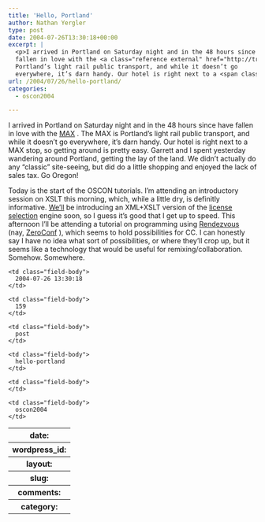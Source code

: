 ```yaml
---
title: 'Hello, Portland'
author: Nathan Yergler
type: post
date: 2004-07-26T13:30:18+00:00
excerpt: |
  <p>I arrived in Portland on Saturday night and in the 48 hours since have
  fallen in love with the <a class="reference external" href="http://trimet.org"><span class="caps">MAX</span></a>. The <span class="caps">MAX</span> is
  Portland’s light rail public transport, and while it doesn’t go
  everywhere, it’s darn handy. Our hotel is right next to a <span class="caps">MAX</span> stop, so ...</p>
url: /2004/07/26/hello-portland/
categories:
  - oscon2004

---
```

I arrived in Portland on Saturday night and in the 48 hours since have fallen in love with the [<span class="caps">MAX</span>][1] . The <span class="caps">MAX</span> is Portland’s light rail public transport, and while it doesn’t go everywhere, it’s darn handy. Our hotel is right next to a <span class="caps">MAX</span> stop, so getting around is pretty easy. Garrett and I spent yesterday wandering around Portland, getting the lay of the land. We didn’t actually do any “classic” site-seeing, but did do a little shopping and enjoyed the lack of sales tax. Go Oregon!

Today is the start of the <span class="caps">OSCON</span> tutorials. I’m attending an introductory session on <span class="caps">XSLT</span> this morning, which, while a little dry, is definitly informative. [We’ll][2]  be introducing an <span class="caps">XML</span>+<span class="caps">XSLT</span> version of the [license selection][3]  engine soon, so I guess it’s good that I get up to speed. This afternoon I’ll be attending a tutorial on programming using [Rendezvous][4]  (nay, [ZeroConf][5] ), which seems to hold possibilities for <span class="caps">CC</span>. I can honestly say I have no idea what sort of possibilities, or where they’ll crop up, but it seems like a technology that would be useful for remixing/collaboration. Somehow. Somewhere.

<table class="docutils field-list" frame="void" rules="none">
  <col class="field-name" /> <col class="field-body" /> <tr class="field">
    <th class="field-name">
      date:
    </th>

    <td class="field-body">
      2004-07-26 13:30:18
    </td>
  </tr>

  <tr class="field">
    <th class="field-name">
      wordpress_id:
    </th>

    <td class="field-body">
      159
    </td>
  </tr>

  <tr class="field">
    <th class="field-name">
      layout:
    </th>

    <td class="field-body">
      post
    </td>
  </tr>

  <tr class="field">
    <th class="field-name">
      slug:
    </th>

    <td class="field-body">
      hello-portland
    </td>
  </tr>

  <tr class="field">
    <th class="field-name">
      comments:
    </th>

    <td class="field-body">
    </td>
  </tr>

  <tr class="field">
    <th class="field-name">
      category:
    </th>

    <td class="field-body">
      oscon2004
    </td>
  </tr>
</table>

 [1]: http://trimet.org
 [2]: http://creativecommons.org
 [3]: http://creativecommons.org/license/
 [4]: http://developer.apple.com/macosx/rendezvous/
 [5]: http://www.zeroconf.org/